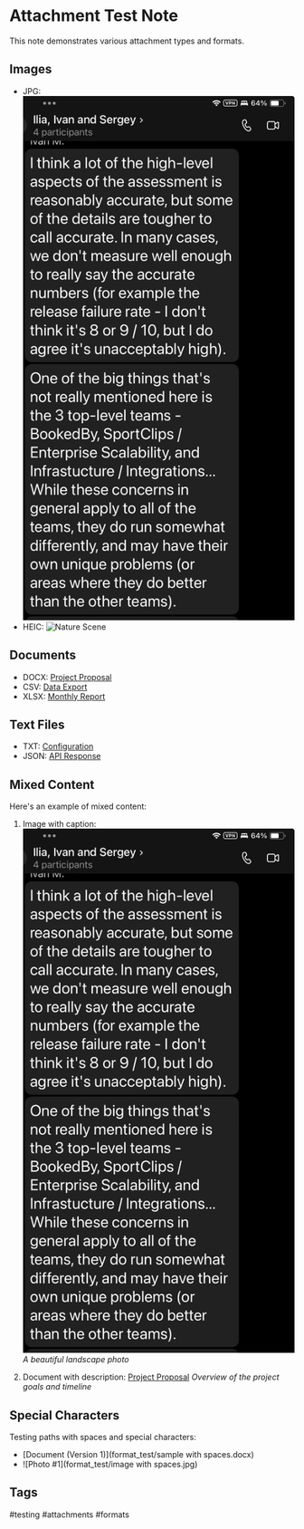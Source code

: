 # Attachment Test Note

This note demonstrates various attachment types and formats.

## Images
* JPG: ![Sample Photo](format_test/sample.jpg)
* HEIC: ![Nature Scene](format_test/sample.heic)

## Documents
* DOCX: [Project Proposal](format_test/sample.docx)<!-- {"embed":"true"} -->
* CSV: [Data Export](format_test/sample.csv)<!-- {"embed":"true"} -->
* XLSX: [Monthly Report](format_test/sample.xlsx)<!-- {"embed":"true"} -->

## Text Files
* TXT: [Configuration](format_test/sample.txt)<!-- {"embed":"true"} -->
* JSON: [API Response](format_test/sample.json)<!-- {"embed":"true"} -->

## Mixed Content
Here's an example of mixed content:

1. Image with caption: ![Sample Photo](format_test/sample.jpg)
   *A beautiful landscape photo*

2. Document with description: [Project Proposal](format_test/sample.docx)<!-- {"embed":"true"} -->
   *Overview of the project goals and timeline*

## Special Characters
Testing paths with spaces and special characters:
* [Document (Version 1)](format_test/sample with spaces.docx)<!-- {"embed":"true"} -->
* ![Photo #1](format_test/image with spaces.jpg)

## Tags
#testing #attachments #formats
